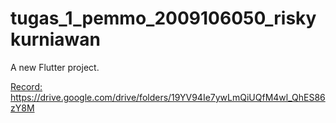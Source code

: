 # tugas_1_pemmo_2009106050_riskykurniawan

A new Flutter project.

[Record: ](https://drive.google.com/drive/folders/19YV94Ie7ywLmQiUQfM4wl_QhES86zY8M) https://drive.google.com/drive/folders/19YV94Ie7ywLmQiUQfM4wl_QhES86zY8M